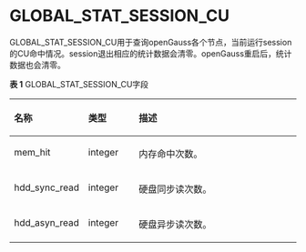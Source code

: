 # GLOBAL\_STAT\_SESSION\_CU<a name="ZH-CN_TOPIC_0289900022"></a>

GLOBAL\_STAT\_SESSION\_CU用于查询openGauss各个节点，当前运行session的CU命中情况。session退出相应的统计数据会清零。openGauss重启后，统计数据也会清零。

**表 1**  GLOBAL\_STAT\_SESSION\_CU字段

<a name="zh-cn_topic_0283137412_zh-cn_topic_0237122697_table11123018172920"></a>
<table><thead align="left"><tr id="zh-cn_topic_0283137412_zh-cn_topic_0237122697_row11184918152916"><th class="cellrowborder" valign="top" width="20.45%" id="mcps1.2.4.1.1"><p id="zh-cn_topic_0283137412_zh-cn_topic_0237122697_p11841183292"><a name="zh-cn_topic_0283137412_zh-cn_topic_0237122697_p11841183292"></a><a name="zh-cn_topic_0283137412_zh-cn_topic_0237122697_p11841183292"></a><strong id="zh-cn_topic_0283137412_zh-cn_topic_0237122697_b418551819292"><a name="zh-cn_topic_0283137412_zh-cn_topic_0237122697_b418551819292"></a><a name="zh-cn_topic_0283137412_zh-cn_topic_0237122697_b418551819292"></a>名称</strong></p>
</th>
<th class="cellrowborder" valign="top" width="18.029999999999998%" id="mcps1.2.4.1.2"><p id="zh-cn_topic_0283137412_zh-cn_topic_0237122697_p11851418112919"><a name="zh-cn_topic_0283137412_zh-cn_topic_0237122697_p11851418112919"></a><a name="zh-cn_topic_0283137412_zh-cn_topic_0237122697_p11851418112919"></a><strong id="zh-cn_topic_0283137412_zh-cn_topic_0237122697_b018571872916"><a name="zh-cn_topic_0283137412_zh-cn_topic_0237122697_b018571872916"></a><a name="zh-cn_topic_0283137412_zh-cn_topic_0237122697_b018571872916"></a>类型</strong></p>
</th>
<th class="cellrowborder" valign="top" width="61.519999999999996%" id="mcps1.2.4.1.3"><p id="zh-cn_topic_0283137412_zh-cn_topic_0237122697_p10185101862916"><a name="zh-cn_topic_0283137412_zh-cn_topic_0237122697_p10185101862916"></a><a name="zh-cn_topic_0283137412_zh-cn_topic_0237122697_p10185101862916"></a><strong id="zh-cn_topic_0283137412_zh-cn_topic_0237122697_b171854189295"><a name="zh-cn_topic_0283137412_zh-cn_topic_0237122697_b171854189295"></a><a name="zh-cn_topic_0283137412_zh-cn_topic_0237122697_b171854189295"></a>描述</strong></p>
</th>
</tr>
</thead>
<tbody><tr id="zh-cn_topic_0283137412_zh-cn_topic_0237122697_row418618185293"><td class="cellrowborder" valign="top" width="20.45%" headers="mcps1.2.4.1.1 "><p id="zh-cn_topic_0283137412_zh-cn_topic_0237122697_p1718641813294"><a name="zh-cn_topic_0283137412_zh-cn_topic_0237122697_p1718641813294"></a><a name="zh-cn_topic_0283137412_zh-cn_topic_0237122697_p1718641813294"></a>mem_hit</p>
</td>
<td class="cellrowborder" valign="top" width="18.029999999999998%" headers="mcps1.2.4.1.2 "><p id="zh-cn_topic_0283137412_zh-cn_topic_0237122697_p518691822916"><a name="zh-cn_topic_0283137412_zh-cn_topic_0237122697_p518691822916"></a><a name="zh-cn_topic_0283137412_zh-cn_topic_0237122697_p518691822916"></a>integer</p>
</td>
<td class="cellrowborder" valign="top" width="61.519999999999996%" headers="mcps1.2.4.1.3 "><p id="zh-cn_topic_0283137412_zh-cn_topic_0237122697_p418601818299"><a name="zh-cn_topic_0283137412_zh-cn_topic_0237122697_p418601818299"></a><a name="zh-cn_topic_0283137412_zh-cn_topic_0237122697_p418601818299"></a>内存命中次数。</p>
</td>
</tr>
<tr id="zh-cn_topic_0283137412_zh-cn_topic_0237122697_row41867182291"><td class="cellrowborder" valign="top" width="20.45%" headers="mcps1.2.4.1.1 "><p id="zh-cn_topic_0283137412_zh-cn_topic_0237122697_p151861018152912"><a name="zh-cn_topic_0283137412_zh-cn_topic_0237122697_p151861018152912"></a><a name="zh-cn_topic_0283137412_zh-cn_topic_0237122697_p151861018152912"></a>hdd_sync_read</p>
</td>
<td class="cellrowborder" valign="top" width="18.029999999999998%" headers="mcps1.2.4.1.2 "><p id="zh-cn_topic_0283137412_zh-cn_topic_0237122697_p7187918182914"><a name="zh-cn_topic_0283137412_zh-cn_topic_0237122697_p7187918182914"></a><a name="zh-cn_topic_0283137412_zh-cn_topic_0237122697_p7187918182914"></a>integer</p>
</td>
<td class="cellrowborder" valign="top" width="61.519999999999996%" headers="mcps1.2.4.1.3 "><p id="zh-cn_topic_0283137412_zh-cn_topic_0237122697_p19187141872917"><a name="zh-cn_topic_0283137412_zh-cn_topic_0237122697_p19187141872917"></a><a name="zh-cn_topic_0283137412_zh-cn_topic_0237122697_p19187141872917"></a>硬盘同步读次数。</p>
</td>
</tr>
<tr id="zh-cn_topic_0283137412_zh-cn_topic_0237122697_row1718714189298"><td class="cellrowborder" valign="top" width="20.45%" headers="mcps1.2.4.1.1 "><p id="zh-cn_topic_0283137412_zh-cn_topic_0237122697_p818701818293"><a name="zh-cn_topic_0283137412_zh-cn_topic_0237122697_p818701818293"></a><a name="zh-cn_topic_0283137412_zh-cn_topic_0237122697_p818701818293"></a>hdd_asyn_read</p>
</td>
<td class="cellrowborder" valign="top" width="18.029999999999998%" headers="mcps1.2.4.1.2 "><p id="zh-cn_topic_0283137412_zh-cn_topic_0237122697_p15187918102911"><a name="zh-cn_topic_0283137412_zh-cn_topic_0237122697_p15187918102911"></a><a name="zh-cn_topic_0283137412_zh-cn_topic_0237122697_p15187918102911"></a>integer</p>
</td>
<td class="cellrowborder" valign="top" width="61.519999999999996%" headers="mcps1.2.4.1.3 "><p id="zh-cn_topic_0283137412_zh-cn_topic_0237122697_p12187118162914"><a name="zh-cn_topic_0283137412_zh-cn_topic_0237122697_p12187118162914"></a><a name="zh-cn_topic_0283137412_zh-cn_topic_0237122697_p12187118162914"></a>硬盘异步读次数。</p>
</td>
</tr>
</tbody>
</table>

